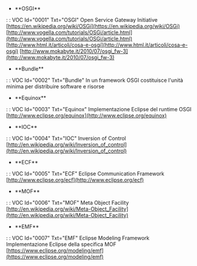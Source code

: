 - \*\*OSGI\*\*

 :  : VOC Id="0001" Txt="OSGI"
Open Service Gateway Initiative
[https://en.wikipedia.org/wiki/OSGi](https://en.wikipedia.org/wiki/OSGi)
[http://www.vogella.com/tutorials/OSGi/article.html](http://www.vogella.com/tutorials/OSGi/article.html)
[http://www.html.it/articoli/cosa-e-osgi](http://www.html.it/articoli/cosa-e-osgi)
[http://www.mokabyte.it/2010/07/osgi_fw-3](http://www.mokabyte.it/2010/07/osgi_fw-3)

- \*\*Bundle\*\*

 :  : VOC Id="0002" Txt="Bundle"
In un framework OSGI costituisce l'unità minima per distribuire software e risorse

- \*\*Equinox\*\*

 :  : VOC Id="0003" Txt="Equinox"
Implementazione Eclipse del runtime OSGI
[http://www.eclipse.org/equinox](http://www.eclipse.org/equinox)

- \*\*IOC\*\*

 :  : VOC Id="0004" Txt="IOC"
Inversion of Control
[http://en.wikipedia.org/wiki/Inversion_of_control](http://en.wikipedia.org/wiki/Inversion_of_control)

- \*\*ECF\*\*

 :  : VOC Id="0005" Txt="ECF"
Eclipse Communication Framework
[http://www.eclipse.org/ecf](http://www.eclipse.org/ecf)

- \*\*MOF\*\*

 :  : VOC Id="0006" Txt="MOF"
Meta Object Facility
[http://en.wikipedia.org/wiki/Meta-Object_Facility](http://en.wikipedia.org/wiki/Meta-Object_Facility)

- \*\*EMF\*\*

 :  : VOC Id="0007" Txt="EMF"
Eclipse Modeling Framework
Implementazione Eclipse della specifica MOF
[https://www.eclipse.org/modeling/emf](https://www.eclipse.org/modeling/emf)
